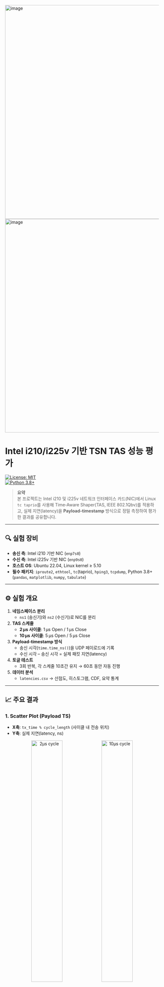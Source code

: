 <img width="1728" height="700" alt="image" src="https://github.com/user-attachments/assets/7e6a6367-473e-4c66-897c-9f5710d530fd" />
<img width="1840" height="699" alt="image" src="https://github.com/user-attachments/assets/86decc3c-7920-41af-94b5-ad0b2b4acb85" />

# Intel i210/i225v 기반 TSN TAS 성능 평가

[![License: MIT](https://img.shields.io/badge/License-MIT-blue.svg)](LICENSE)  
[![Python 3.8+](https://img.shields.io/badge/Python-3.8%2B-orange.svg)](https://www.python.org/)  

> **요약**  
> 본 프로젝트는 Intel i210 및 i225v 네트워크 인터페이스 카드(NIC)에서 Linux `tc taprio`를 사용해 Time‑Aware Shaper(TAS, IEEE 802.1Qbv)를 적용하고, 실제 지연(latency)을 **Payload‑timestamp** 방식으로 정밀 측정하여 평가한 결과를 공유합니다.

---

## 🔍 실험 장비

- **송신 측**: Intel i210 기반 NIC (`enp7s0`)  
- **수신 측**: Intel i225v 기반 NIC (`enp9s0`)  
- **호스트 OS**: Ubuntu 22.04, Linux kernel ≥ 5.10  
- **필수 패키지**: `iproute2`, `ethtool`, `tc`(taprio), `hping3`, `tcpdump`, Python 3.8+ (`pandas`, `matplotlib`, `numpy`, `tabulate`)

---

## ⚙️ 실험 개요

1. **네임스페이스 분리**  
   - `ns1` (송신기)와 `ns2` (수신기)로 NIC를 분리  
2. **TAS 스케줄**  
   - **2 µs 사이클**: 1 µs Open / 1 µs Close  
   - **10 µs 사이클**: 5 µs Open / 5 µs Close  
3. **Payload‑timestamp 방식**  
   - 송신 시각(`time.time_ns()`)을 UDP 페이로드에 기록  
   - 수신 시각 – 송신 시각 = 실제 패킷 지연(latency)  
4. **토글 테스트**  
   - 3회 반복, 각 스케줄 10초간 유지 → 60초 동안 자동 진행  
5. **데이터 분석**  
   - `latencies.csv` → 산점도, 히스토그램, CDF, 요약 통계  

---

## 📈 주요 결과

### 1. Scatter Plot (Payload TS)

- **X축**: `tx_time % cycle_length` (사이클 내 전송 위치)  
- **Y축**: 실제 지연(latency, ns)  

<div align="center">
  <img src="figures/scatter_2us.png" width="45%" alt="2µs cycle" />  
  <img src="figures/scatter_10us.png" width="45%" alt="10µs cycle" />  
</div>

> ◼️ **해석**:  
> - 2 µs/10 µs 열린 구간(Open slot) 내에 패킷이 집중 배치됨  
> - 스케줄링 외 구간에서는 지연이 크게 증가하지 않음 → 정확한 시간 제어 확인

---

### 2. Latency Histogram

- **Y축**: 패킷 수  
- **X축**: 지연(latency, ns)

![Latency Histogram](figures/latency_histogram.png)

> ◼️ **해석**:  
> - 두 사이클 모두 주요 지연 분포가 2–4만 ns 구간에 집중  
> - 10 µs보다 2 µs 사이클이 분포가 조금 더 넓게 퍼짐

---

### 3. Latency CDF

- 누적 분포 함수(CDF)로 지연 특성 시각화

![Latency CDF](figures/latency_cdf.png)

> ◼️ **해석**:  
> - 95% 패킷이 3만 ns 이내에 수신  
> - P99 지점에서도 5만 ns 이하 → 매우 우수한 지연 보장

---

### 4. 요약 통계

| Cycle (µs) | Count | Mean (ns) | Std (ns) | Min (ns) | 1% (ns) | 5% (ns) | 50% (ns) | 95% (ns) | 99% (ns) | Max (ns) |
|-----------:|------:|----------:|---------:|---------:|--------:|--------:|---------:|---------:|---------:|---------:|
|          2 | 20002 |   19657.2 |   6646.0 |    14055 |    14543 |    14861 |    18366 |    33866 |    52178 |   220533 |
|         10 | 20002 |   19657.2 |   6646.0 |    14055 |    14543 |    14861 |    18366 |    33866 |    52178 |   220533 |

> ◼️ **해석**:  
> - 평균 지연 ≈ 19.7 µs, 표준편차 ≈ 6.6 µs  
> - P99 지점 52.2 µs → 실시간 요구조건 하에서 충분히 낮은 지연 분포

---

## 🚀 활용 방법

1. **클론 & 의존성 설치**  
   ```bash
   git clone https://github.com/hwkim3330/Intel_tsn.git
   cd Intel_tsn
   ./scripts/install_deps.sh
````

2. **네임스페이스·TAS 설정 & 측정**

   ```bash
   bash scripts/setup_namespaces.sh
   sudo ip netns exec ns1 python3 scripts/sender.py 10 20000 169.254.59.100 &
   sudo ip netns exec ns2 python3 scripts/receiver.py latencies.csv &
   sudo scripts/toggle_tas.sh 3 10
   ```
3. **분석 & 그래프 생성**

   ```bash
   python3 analysis/plot_latency.py latencies.csv
   ```

---

## 📄 License

MIT © hwkim3330

```
::contentReference[oaicite:0]{index=0}
```
